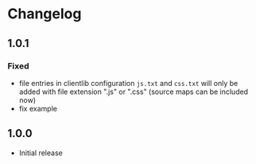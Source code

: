 # Changelog

## 1.0.1

### Fixed
- file entries in clientlib configuration `js.txt` and `css.txt` will only be added with file extension ".js" or ".css" 
(source maps can be included now)
- fix example

## 1.0.0

- Initial release
